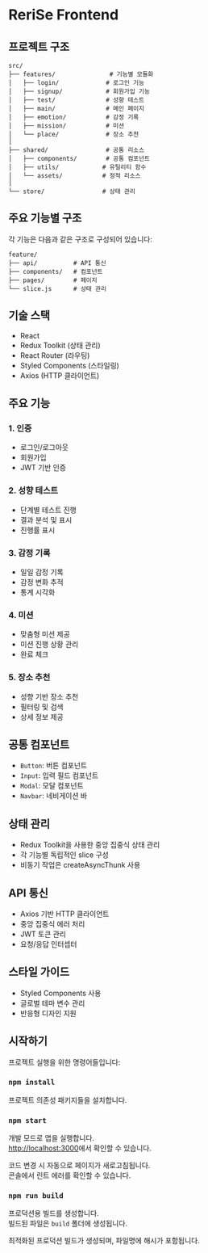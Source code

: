 # ReriSe Frontend

## 프로젝트 구조

```
src/
├── features/               # 기능별 모듈화
│   ├── login/             # 로그인 기능
│   ├── signup/            # 회원가입 기능
│   ├── test/              # 성향 테스트
│   ├── main/              # 메인 페이지
│   ├── emotion/           # 감정 기록
│   ├── mission/           # 미션
│   └── place/             # 장소 추천
│
├── shared/                # 공통 리소스
│   ├── components/        # 공통 컴포넌트
│   ├── utils/            # 유틸리티 함수
│   └── assets/           # 정적 리소스
│
└── store/                # 상태 관리
```

## 주요 기능별 구조

각 기능은 다음과 같은 구조로 구성되어 있습니다:

```
feature/
├── api/          # API 통신
├── components/   # 컴포넌트
├── pages/        # 페이지
└── slice.js      # 상태 관리
```

## 기술 스택

- React
- Redux Toolkit (상태 관리)
- React Router (라우팅)
- Styled Components (스타일링)
- Axios (HTTP 클라이언트)

## 주요 기능

### 1. 인증
- 로그인/로그아웃
- 회원가입
- JWT 기반 인증

### 2. 성향 테스트
- 단계별 테스트 진행
- 결과 분석 및 표시
- 진행률 표시

### 3. 감정 기록
- 일일 감정 기록
- 감정 변화 추적
- 통계 시각화

### 4. 미션
- 맞춤형 미션 제공
- 미션 진행 상황 관리
- 완료 체크

### 5. 장소 추천
- 성향 기반 장소 추천
- 필터링 및 검색
- 상세 정보 제공

## 공통 컴포넌트

- `Button`: 버튼 컴포넌트
- `Input`: 입력 필드 컴포넌트
- `Modal`: 모달 컴포넌트
- `Navbar`: 네비게이션 바

## 상태 관리

- Redux Toolkit을 사용한 중앙 집중식 상태 관리
- 각 기능별 독립적인 slice 구성
- 비동기 작업은 createAsyncThunk 사용

## API 통신

- Axios 기반 HTTP 클라이언트
- 중앙 집중식 에러 처리
- JWT 토큰 관리
- 요청/응답 인터셉터

## 스타일 가이드

- Styled Components 사용
- 글로벌 테마 변수 관리
- 반응형 디자인 지원

## 시작하기

프로젝트 실행을 위한 명령어들입니다:

### `npm install`

프로젝트 의존성 패키지들을 설치합니다.

### `npm start`

개발 모드로 앱을 실행합니다.\
[http://localhost:3000](http://localhost:3000)에서 확인할 수 있습니다.

코드 변경 시 자동으로 페이지가 새로고침됩니다.\
콘솔에서 린트 에러를 확인할 수 있습니다.

### `npm run build`

프로덕션용 빌드를 생성합니다.\
빌드된 파일은 `build` 폴더에 생성됩니다.

최적화된 프로덕션 빌드가 생성되며, 파일명에 해시가 포함됩니다.
